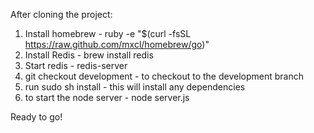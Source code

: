 After cloning the project:
1. Install homebrew - ruby -e "$(curl -fsSL https://raw.github.com/mxcl/homebrew/go)"
2. Install Redis - brew install redis
3. Start redis - redis-server
4. git checkout development - to checkout to the development branch
5. run sudo sh install - this will install any dependencies
6. to start the node server - node server.js

Ready to go!

